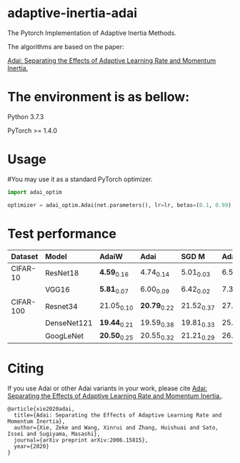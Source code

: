 # adaptive-inertia-adai

The Pytorch Implementation of Adaptive Inertia Methods. 

The algorithms are based on the paper:  

[Adai: Separating the Effects of Adaptive Learning Rate and Momentum Inertia.](https://arxiv.org/abs/2006.15815)


# The environment is as bellow:

Python 3.7.3 

PyTorch >= 1.4.0


# Usage

#You may use it as a standard PyTorch optimizer.

```python
import adai_optim

optimizer = adai_optim.Adai(net.parameters(), lr=lr, betas=(0.1, 0.99), eps=1e-03)
```

# Test performance



| Dataset   | Model       | AdaiW                    | Adai                     | SGD M                | Adam                 | AMSGrad              | AdamW                | AdaBound             | Padam                | Yogi                 | RAdam                |
|:----------|:------------|:-------------------------|:---------------------|:---------------------|:---------------------|:---------------------|:---------------------|:---------------------|:---------------------|:---------------------|:---------------------|
| CIFAR-10  | ResNet18    | **4.59**<sub>0.16</sub>  | 4.74<sub>0.14</sub>  | 5.01<sub>0.03</sub>  | 6.53<sub>0.03</sub>  | 6.16<sub>0.18</sub>  | 5.08<sub>0.07</sub>  | 5.65<sub>0.08</sub>  | 5.12<sub>0.04</sub>  | 5.87<sub>0.12</sub>  | 6.01<sub>0.10</sub>  |
|           | VGG16       | **5.81**<sub>0.07</sub>  | 6.00<sub>0.09</sub>  | 6.42<sub>0.02</sub>  | 7.31<sub>0.25</sub>  | 7.14<sub>0.14</sub>  | 6.48<sub>0.13</sub>  | 6.76<sub>0.12</sub>  | 6.15<sub>0.06</sub>  | 6.90<sub>0.22</sub>  | 6.56<sub>0.04</sub>  |
| CIFAR-100 | Resnet34    | 21.05<sub>0.10</sub> | **20.79**<sub>0.22</sub> | 21.52<sub>0.37</sub> | 27.16<sub>0.55</sub> | 25.53<sub>0.19</sub> | 22.99<sub>0.40</sub> | 22.87<sub>0.13</sub> | 22.72<sub>0.10</sub> | 23.57<sub>0.12</sub> | 24.41<sub>0.40</sub> |
|           | DenseNet121 | **19.44**<sub>0.21</sub> | 19.59<sub>0.38</sub> | 19.81<sub>0.33</sub> | 25.11<sub>0.15</sub> | 24.43<sub>0.09</sub> | 21.55<sub>0.14</sub> | 22.69<sub>0.15</sub> | 21.10<sub>0.23</sub> | 22.15<sub>0.36</sub> | 22.27<sub>0.22</sub> |
|           | GoogLeNet   | **20.50**<sub>0.25</sub> | 20.55<sub>0.32</sub> | 21.21<sub>0.29</sub> | 26.12<sub>0.33</sub> | 25.53<sub>0.17</sub> | 21.29<sub>0.17</sub> | 23.18<sub>0.31</sub> | 21.82<sub>0.17</sub> | 24.24<sub>0.16</sub> | 22.23<sub>0.15</sub> |
 
# Citing

If you use Adai or other Adai variants in your work, please cite [Adai: Separating the Effects of Adaptive Learning Rate and Momentum Inertia.](https://arxiv.org/abs/2006.15815).

```
@article{xie2020adai,
  title={Adai: Separating the Effects of Adaptive Learning Rate and Momentum Inertia},
  author={Xie, Zeke and Wang, Xinrui and Zhang, Huishuai and Sato, Issei and Sugiyama, Masashi},
  journal={arXiv preprint arXiv:2006.15815},
  year={2020}
}
```

